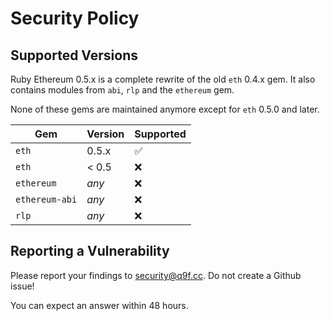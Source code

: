 # Security Policy

## Supported Versions

Ruby Ethereum 0.5.x is a complete rewrite of the old `eth` 0.4.x gem.
It also contains modules from `abi`, `rlp` and the `ethereum` gem.

None of these gems are maintained anymore except for `eth` 0.5.0 and
later.

| Gem            | Version | Supported          |
| -------------- | ------- | ------------------ |
| `eth`          | 0.5.x   | :white_check_mark: |
| `eth`          | < 0.5   | :x:                |
| `ethereum`     | _any_   | :x:                |
| `ethereum-abi` | _any_   | :x:                |
| `rlp`          | _any_   | :x:                |

## Reporting a Vulnerability

Please report your findings to <security@q9f.cc>. Do not create a
Github issue!

You can expect an answer within 48 hours.
